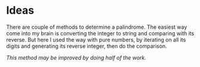 Ideas
=====


There are couple of methods to determine a palindrome. The easiest way come into my brain is converting the integer to string and comparing with its reverse. But here I used the way with pure numbers, by iterating on all its digits and generating its reverse integer, then do the comparison. 

*This method may be improved by doing half of the work.*